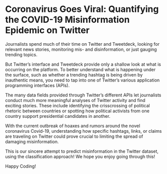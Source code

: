 # Coronavirus Goes Viral: Quantifying the COVID-19 Misinformation Epidemic on Twitter
Journalists spend much of their time on Twitter and Tweetdeck, looking for relevant news stories, monitoring mis- and disinformation, or just gauging trending topics.

But Twitter’s interface and Tweetdeck provide only a shallow look at what is occurring on the platform. To better understand what is happening under the surface, such as whether a trending hashtag is being driven by inauthentic means, you need to tap into one of Twitter’s various application programming interfaces (APIs).

The many data fields provided through Twitter’s different APIs let journalists conduct much more meaningful analyses of Twitter activity and find exciting stories. These include identifying the crisscrossing of political rhetoric between countries or spotting how political activists from one country support presidential candidates in another.

With the current outbreak of hoaxes and rumors around the novel coronavirus Covid-19, understanding how specific hashtags, links, or claims are traveling on Twitter could prove crucial to limiting the spread of damaging misinformation.

This is our sincere attempt to predict misinformation in the Twitter dataset, using the classification approach! We hope you enjoy going through this!

Happy Coding!
